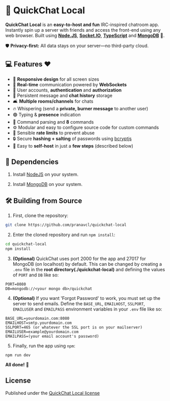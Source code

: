 # 💬 QuickChat Local

**QuickChat Local** is an **easy-to-host and fun** IRC-inspired chatroom app. Instantly spin up a server with friends and access the front-end using any web browser. Built using **[Node.JS](https://nodejs.org/en/download)**, **[Socket.IO](https://socket.io/)**, **[TypeScript](https://www.typescriptlang.org/)** and **[MongoDB](https://www.mongodb.com/)** 🔧.

🛡️ **Privacy-first:** All data stays on your server—no third-party cloud.

## 💻 Features ❤️

- 📱 **Responsive design** for all screen sizes
- 🔀 **Real-time** communication powered by **WebSockets**
- 🔐 User accounts, **authentication** and **authorization**
- 💾 Persistent message and **chat history** storage
- 🛋️ **Multiple rooms/channels** for chats
- 🔥 Whispering (send a **private, burner message** to another user)
- 🟢 Typing & **presence** indication
- 🤖 Command parsing and **8** commands
- ⚙️ Modular and easy to configure source code for custom commands
- 🚦 Sensible **rate limits** to prevent abuse
- 🔒 Secure **hashing + salting** of passwords using [bcryptjs](https://www.npmjs.com/package/bcryptjs)
- 🌱 Easy to **self-host** in just a **few steps** (described below)

## 🔗 Dependencies

1. Install [NodeJS](https://nodejs.org/en/download) on your system.

2. Install [MongoDB](https://www.mongodb.com/try/download/community) on your system.

## 🛠️ Building from Source

1. First, clone the repository:

```bash
git clone https://github.com/pranavcl/quickchat-local
```

2. Enter the cloned repository and run `npm install`:

```bash
cd quickchat-local
npm install
```

3. **(Optional)** QuickChat uses port 2000 for the app and 27017 for MongoDB (on localhost) by default. This can be changed by creating a `.env` file in the **root directory(./quickchat-local)** and defining the values of `PORT` and `DB` like so:

```
PORT=8080
DB=mongodb://<your mongo db>/quickchat
```

4. **(Optional)** If you want 'Forgot Password' to work, you must set up the server to send emails. Define the `BASE_URL`, `EMAILHOST`, `SSLPORT`, `EMAILUSER` and `EMAILPASS` environment variables in your `.env` file like so:

```
BASE_URL=yourdomain.com:8080
EMAILHOST=smtp.yourdomain.com
SSLPORT=465 (or whatever the SSL port is on your mailserver)
EMAILUSER=example@yourdomain.com
EMAILPASS=(your email account's password)
```

5. Finally, run the app using `npm`:

```
npm run dev
```

**All done!** 🎉

## License

Published under the [QuickChat Local license](https://github.com/pranavcl/quickchat-local/blob/main/LICENSE.md)